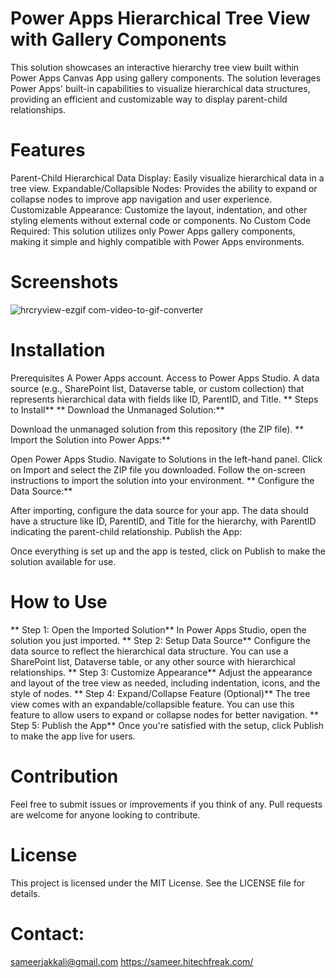 # Power Apps Hierarchical Tree View with Gallery Components
This solution showcases an interactive hierarchy tree view built within Power Apps Canvas App using gallery components. The solution leverages Power Apps' built-in capabilities to visualize hierarchical data structures, providing an efficient and customizable way to display parent-child relationships.

# Features
Parent-Child Hierarchical Data Display: Easily visualize hierarchical data in a tree view.
Expandable/Collapsible Nodes: Provides the ability to expand or collapse nodes to improve app navigation and user experience.
Customizable Appearance: Customize the layout, indentation, and other styling elements without external code or components.
No Custom Code Required: This solution utilizes only Power Apps gallery components, making it simple and highly compatible with Power Apps environments.

# Screenshots
![hrcryview-ezgif com-video-to-gif-converter](https://github.com/user-attachments/assets/36de63a5-561c-4445-a234-4f8497226081)

# Installation
 Prerequisites
A Power Apps account.
Access to Power Apps Studio.
A data source (e.g., SharePoint list, Dataverse table, or custom collection) that represents hierarchical data with fields like ID, ParentID, and Title.
** Steps to Install**
** Download the Unmanaged Solution:**

Download the unmanaged solution from this repository (the ZIP file).
** Import the Solution into Power Apps:**

Open Power Apps Studio.
Navigate to Solutions in the left-hand panel.
Click on Import and select the ZIP file you downloaded.
Follow the on-screen instructions to import the solution into your environment.
** Configure the Data Source:**

After importing, configure the data source for your app.
The data should have a structure like ID, ParentID, and Title for the hierarchy, with ParentID indicating the parent-child relationship.
 Publish the App:

Once everything is set up and the app is tested, click on Publish to make the solution available for use.
# How to Use
** Step 1: Open the Imported Solution**
In Power Apps Studio, open the solution you just imported.
** Step 2: Setup Data Source**
Configure the data source to reflect the hierarchical data structure. You can use a SharePoint list, Dataverse table, or any other source with hierarchical relationships.
** Step 3: Customize Appearance**
Adjust the appearance and layout of the tree view as needed, including indentation, icons, and the style of nodes.
** Step 4: Expand/Collapse Feature (Optional)**
The tree view comes with an expandable/collapsible feature. You can use this feature to allow users to expand or collapse nodes for better navigation.
** Step 5: Publish the App**
Once you're satisfied with the setup, click Publish to make the app live for users.
# Contribution
Feel free to submit issues or improvements if you think of any. Pull requests are welcome for anyone looking to contribute.

# License
This project is licensed under the MIT License. See the LICENSE file for details.


# Contact:
sameerjakkali@gmail.com
https://sameer.hitechfreak.com/

